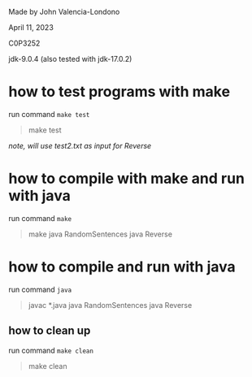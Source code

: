 Made by John Valencia-Londono

April 11, 2023

C0P3252

jdk-9.0.4 (also tested with jdk-17.0.2)

# how to test programs with make
run command `make test`

> make test

*note, will use test2.txt as input for Reverse*

# how to compile with make and run with java
run command `make`

> make 
> java RandomSentences
> java Reverse

# how to compile and run with java
run command `java`

> javac *.java
> java RandomSentences
> java Reverse

## how to clean up
run command `make clean`

> make clean
